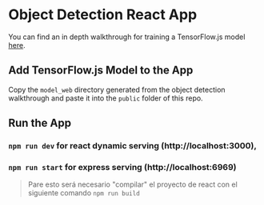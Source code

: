 # Object Detection React App

You can find an in depth walkthrough for training a TensorFlow.js model [here](https://github.com/cloud-annotations/training/).

## Add TensorFlow.js Model to the App
Copy the `model_web` directory generated from the object detection walkthrough and paste it into the `public` folder of this repo.

## Run the App
### `npm run dev` for react dynamic serving (http://localhost:3000),
### `npm run start` for express serving (http://localhost:6969)
>Pare esto será necesario "compilar" el proyecto de react con el siguiente comando `npm run build`
